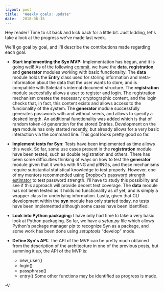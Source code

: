 ```yaml
---
layout: post
title:  "Weekly goals: update"
date:   2018-06-18
---
```

Hey reader! Time to sit back and kick back for a little bit. Just kidding, let's take a look at the progress we've made last week.
 
We'll go goal by goal, and I'll describe the contributions made regarding each goal.

+ **Start implementing the Syn MVP:** Implementation has begun, and it is going well! As of the following [commit](https://0xacab.org/vdegou/Syn/tree/2b863de8b590df7c23716043177d9d65e50ec4b1), we have the **data**, **registration**, and **generator** modules working with basic functionality. The **data** module holds the **Entry** class used for storing information and meta-information about the data that the user wants to store, and is compatible with Soledad's internal document structure. The **registration** module succesfully allows a user to register and login. The registration mechanism creates the necessary cryptographic content, and the login checks that, in fact, this content exists and allows access to the funcionality of the system. The **generator** module successfully generates passwords with and without seeds, and allows to specify a desired length. An additional functionality was added which is that of random token-id generation for the stored Entries. Development on the **syn** module has only started recently, but already allows for a very basic interaction via the command line. This goal looks pretty good so far.
 
+ **Implement tests for Syn:** Tests have been implemented as time allows this week. So far, some use cases present in the **registration** module have been tested, such as double registration and others. There has been some difficulties thinking of ways on how to test the **generator** module given that it works with RNG and pRNGs, and these mechanisms require substantial statistical knowledge to test properly. However, one of my mentors recommended using [Dropbox's password strength estimator](https://github.com/dwolfhub/zxcvbn-python) to test password strength. I'll have to study this possibility and see if this approach will provide decent test coverage. The **data** module has not been tested as it holds no functionality as of yet, and is simply a wrapper class for underlying information. Lastly, given that CLI development within the **syn** module has only started today, no tests have been implemented although some cases have been identified.

+ **Look into Python packaging:** I have only had time to take a very basic look at Python packaging. So far, we have a *setup.py* file which allows Python's package manager *pip* to recognize Syn as a package, and some work has been done using *setuptools* "develop" mode.

+ **Define Syn's API:** The API of the MVP can be pretty much obtained from the description of the architecture in one of the previous posts, but summing it up, the API of the MVP is:
	- new_user()
	- login()
	- passphrase()
	- entry()
Some other functions may be identified as progress is made.

-V.
